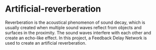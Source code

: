 # Artificial-reverberation

Reverberation is the acoustical phenomenon of sound decay, which is usually created when multiple sound waves reflect from objects and surfaces in the proximity. The sound waves interfere with each other and create an echo-like effect. In this project, a Feedback Delay Network is used to create an artificial reverberation. 
